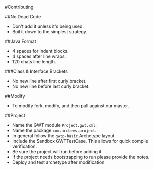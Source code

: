 #Contributing

##No Dead Code
* Don't add it unless it's being used.
* Boil it down to the simplest strategy.

##Java Format
* 4 spaces for indent blocks.
* 4 spaces after line wraps.
* 120 chats line length.

###Class & Interface Brackets
* No new line after first curly bracket. 
* No new line before last curly bracket.

##Modify
* To modify fork, modify, and then pull against our master. 

##Project
* Name the GWT module `Project.gwt.xml`.
* Name the package `com.arcbees.project`.
* In general follow the `gwtp-basic` Archetype layout.
* Include the Sandbox GWTTestCase. This allows for quick compile verification.
* Be sure the project will run before adding it. 
* If the project needs bootstrapping to run please provide the notes.
* Deploy and test archetype after modification. 
